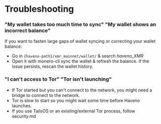 # Troubleshooting

### "My wallet takes too much time to sync" "My wallet shows an incorrect balance"

If you want to fasten large gaps of wallet syncing or correcting your wallet balance:

- Go in `{haveno-path}/xmr_mainnet/wallet/` & search *haveno_XMR*
- Open it with monero-cli sync the wallet & refresh the balance. If the issue persists, rescan the wallet history.

### "I can't access to Tor" "Tor isn't launching"

- If Tor started but you can't connect to the network, you might need a bridge to connect to the network.
- Tor is slow to start so you might wait some time before Haveno launches.
- If you use TailsOS or an existing/external Tor process, follow security.md
